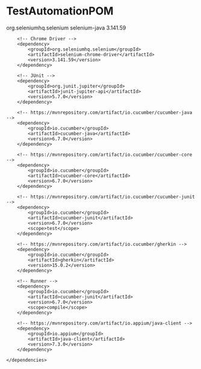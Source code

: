 # TestAutomationPOM

<dependencies>
        <!-- Selenium -->
        <dependency>
            <groupId>org.seleniumhq.selenium</groupId>
            <artifactId>selenium-java</artifactId>
            <version>3.141.59</version>
        </dependency>

        <!-- Chrome Driver -->
        <dependency>
            <groupId>org.seleniumhq.selenium</groupId>
            <artifactId>selenium-chrome-driver</artifactId>
            <version>3.141.59</version>
        </dependency>

        <!-- JUnit -->
        <dependency>
            <groupId>org.junit.jupiter</groupId>
            <artifactId>junit-jupiter-api</artifactId>
            <version>5.7.0</version>
        </dependency>

        <!-- https://mvnrepository.com/artifact/io.cucumber/cucumber-java -->
        <dependency>
            <groupId>io.cucumber</groupId>
            <artifactId>cucumber-java</artifactId>
            <version>6.7.0</version>
        </dependency>

        <!-- https://mvnrepository.com/artifact/io.cucumber/cucumber-core -->
        <dependency>
            <groupId>io.cucumber</groupId>
            <artifactId>cucumber-core</artifactId>
            <version>6.7.0</version>
        </dependency>

        <!-- https://mvnrepository.com/artifact/io.cucumber/cucumber-junit -->
        <dependency>
            <groupId>io.cucumber</groupId>
            <artifactId>cucumber-junit</artifactId>
            <version>6.7.0</version>
            <scope>test</scope>
        </dependency>

        <!-- https://mvnrepository.com/artifact/io.cucumber/gherkin -->
        <dependency>
            <groupId>io.cucumber</groupId>
            <artifactId>gherkin</artifactId>
            <version>15.0.2</version>
        </dependency>

        <!-- Runner -->
        <dependency>
            <groupId>io.cucumber</groupId>
            <artifactId>cucumber-junit</artifactId>
            <version>6.7.0</version>
            <scope>compile</scope>
        </dependency>

        <!-- https://mvnrepository.com/artifact/io.appium/java-client -->
        <dependency>
            <groupId>io.appium</groupId>
            <artifactId>java-client</artifactId>
            <version>7.3.0</version>
        </dependency>

    </dependencies>
